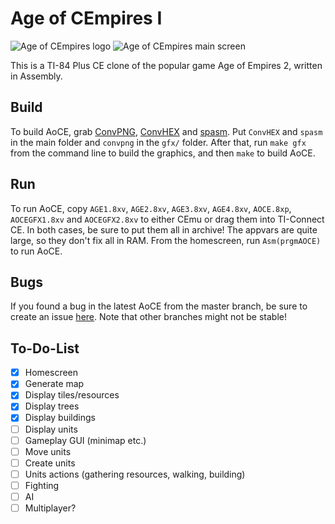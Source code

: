 # Age of CEmpires I
![Age of CEmpires logo](https://i.imgur.com/655vywO.png)
![Age of CEmpires main screen](https://i.imgur.com/1Pe3326.png)

This is a TI-84 Plus CE clone of the popular game Age of Empires 2, written in Assembly.

## Build
To build AoCE, grab [ConvPNG](https://github.com/mateoconlechuga/convpng/releases), [ConvHEX](https://github.com/mateoconlechuga/convhex/releases) and [spasm](https://github.com/alberthdev/spasm-ng/releases). Put `ConvHEX` and `spasm` in the main folder and `convpng` in the `gfx/` folder. After that, run `make gfx` from the command line to build the graphics, and then `make` to build AoCE.

## Run
To run AoCE, copy `AGE1.8xv`, `AGE2.8xv`, `AGE3.8xv`, `AGE4.8xv`, `AOCE.8xp`, `AOCEGFX1.8xv` and `AOCEGFX2.8xv` to either CEmu or drag them into TI-Connect CE. In both cases, be sure to put them all in archive! The appvars are quite large, so they don't fix all in RAM. From the homescreen, run `Asm(prgmAOCE)` to run AoCE.

## Bugs
If you found a bug in the latest AoCE from the master branch, be sure to create an issue [here](https://github.com/PeterTillema/Age-Of-CEmpires-I/issues). Note that other branches might not be stable!

## To-Do-List
- [x] Homescreen
- [x] Generate map
- [x] Display tiles/resources
- [x] Display trees
- [x] Display buildings
- [ ] Display units
- [ ] Gameplay GUI (minimap etc.)
- [ ] Move units
- [ ] Create units
- [ ] Units actions (gathering resources, walking, building)
- [ ] Fighting
- [ ] AI
- [ ] Multiplayer?
